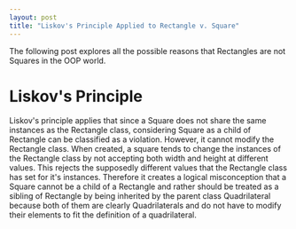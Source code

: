 ```yaml
---
layout: post
title: "Liskov's Principle Applied to Rectangle v. Square"
---
```


The following post explores all the possible reasons that Rectangles are not Squares in the OOP world. 

# Liskov's Principle
Liskov's principle applies that since a Square does not share the same instances as the Rectangle class, considering Square as a child of Rectangle can be classified as a violation.
However, it cannot modify the Rectangle class. When created, a square tends to change the instances of the Rectangle class
by not accepting both width and height at different values. This rejects the supposedly different values that the Rectangle class
has set for it's instances. Therefore it creates a logical misconception that a Square cannot be a child of a Rectangle and rather
should be treated as a sibling of Rectangle by being inherited by the parent class Quadrilateral because both of them are
clearly Quadrilaterals and do not have to modify their elements to fit the definition of a quadrilateral.

